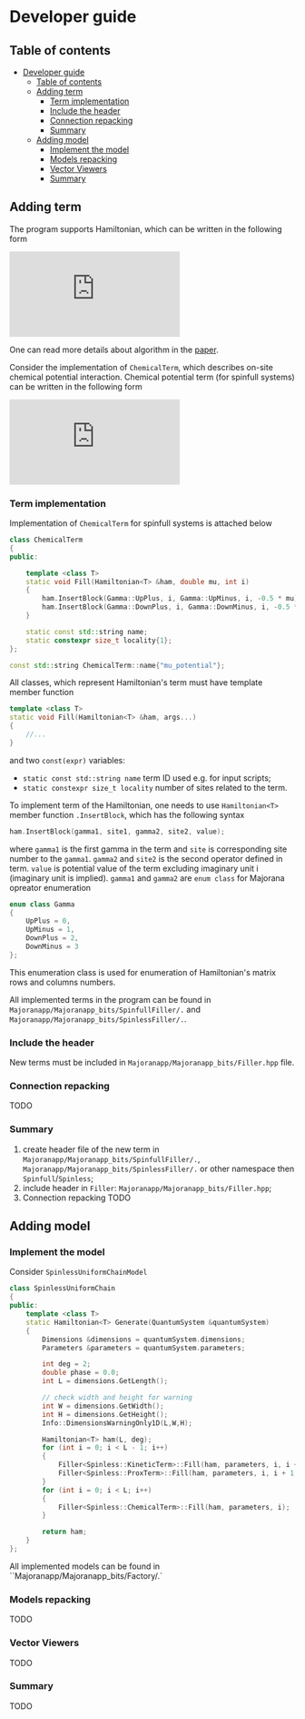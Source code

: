 # Developer guide

## Table of contents

- [Developer guide](#developer-guide)
  - [Table of contents](#table-of-contents)
  - [Adding term](#adding-term)
    - [Term implementation](#term-implementation)
    - [Include the header](#include-the-header)
    - [Connection repacking](#connection-repacking)
    - [Summary](#summary)
  - [Adding model](#adding-model)
    - [Implement the model](#implement-the-model)
    - [Models repacking](#models-repacking)
    - [Vector Viewers](#vector-viewers)
    - [Summary](#summary-1)

## Adding term

The program supports Hamiltonian, which can be written in the following form

![hamiltonian](https://latex.codecogs.com/svg.latex?%5Chat%20H%20%3D%20%5Ctext%20i%20%5Csum_%7Bij%7D%20H_%7Bij%7D%20%5Cgamma_i%20%5Cgamma_j)

One can read more details about algorithm in the [paper][pub].

Consider the implementation of `ChemicalTerm`, which describes on-site chemical potential interaction.
Chemical potential term (for spinfull systems) can be written in the following form

![chemical](https://latex.codecogs.com/svg.latex?%5Cmu_i%20%28%5Chat%20n_%7Bi%5Cuparrow%7D&plus;%5Chat%20n_%7Bi%5Cdownarrow%7D%29%20%3D%20-%5Ctfrac%7B%5Ctext%20i%5Cmu_i%7D%7B2%7D%28%20%5Cgamma_%7Bi%5Cuparrow%7D%5E&plus;%5Cgamma_%7Bi%5Cuparrow%7D%5E-&plus;%20%5Cgamma_%7Bi%5Cdownarrow%7D%5E&plus;%5Cgamma_%7Bi%5Cdownarrow%7D%5E-%20%29)

### Term implementation

Implementation of `ChemicalTerm` for spinfull systems is attached below

```c++
class ChemicalTerm
{
public:

    template <class T>
    static void Fill(Hamiltonian<T> &ham, double mu, int i)
    {
        ham.InsertBlock(Gamma::UpPlus, i, Gamma::UpMinus, i, -0.5 * mu);
        ham.InsertBlock(Gamma::DownPlus, i, Gamma::DownMinus, i, -0.5 * mu);
    }

    static const std::string name;
    static constexpr size_t locality{1};
};

const std::string ChemicalTerm::name{"mu_potential"};
```

All classes, which represent Hamiltonian's term must have template member function

```c++
template <class T>
static void Fill(Hamiltonian<T> &ham, args...)
{
    //...
}
```

and two `const(expr)` variables:

- `static const std::string name` term ID used e.g. for input scripts;
- `static constexpr size_t locality` number of sites related to the term.

To implement term of the Hamiltonian, one needs to use `Hamiltonian<T>` member function `.InsertBlock`, which has the following syntax

```c++
ham.InsertBlock(gamma1, site1, gamma2, site2, value);
```

where `gamma1` is the first gamma in the term and `site` is corresponding site number to the `gamma1`.
`gamma2` and `site2` is the second operator defined in term.
`value` is potential value of the term excluding imaginary unit i (imaginary unit is implied).
`gamma1` and `gamma2` are `enum class` for Majorana opreator enumeration

```c++
enum class Gamma
{
    UpPlus = 0,
    UpMinus = 1,
    DownPlus = 2,
    DownMinus = 3
};
```

This enumeration class is used for enumeration of Hamiltonian's matrix rows and columns numbers.

All implemented terms in the program can be found in
`Majoranapp/Majoranapp_bits/SpinfullFiller/.`
and
`Majoranapp/Majoranapp_bits/SpinlessFiller/.`.

### Include the header

New terms must be included in `Majoranapp/Majoranapp_bits/Filler.hpp` file.

### Connection repacking

TODO

### Summary

1. create header file of the new term in `Majoranapp/Majoranapp_bits/SpinfullFiller/.`,
`Majoranapp/Majoranapp_bits/SpinlessFiller/.` or other namespace then `Spinfull`/`Spinless`;
2. include header in `Filler`: `Majoranapp/Majoranapp_bits/Filler.hpp`;
3. Connection repacking TODO

## Adding model

### Implement the model

Consider `SpinlessUniformChainModel`

```c++
class SpinlessUniformChain
{
public:
    template <class T>
    static Hamiltonian<T> Generate(QuantumSystem &quantumSystem)
    {
        Dimensions &dimensions = quantumSystem.dimensions;
        Parameters &parameters = quantumSystem.parameters;

        int deg = 2;
        double phase = 0.0;
        int L = dimensions.GetLength();

        // check width and height for warning
        int W = dimensions.GetWidth();
        int H = dimensions.GetHeight();
        Info::DimensionsWarningOnly1D(L,W,H);

        Hamiltonian<T> ham(L, deg);
        for (int i = 0; i < L - 1; i++)
        {
            Filler<Spinless::KineticTerm>::Fill(ham, parameters, i, i + 1);
            Filler<Spinless::ProxTerm>::Fill(ham, parameters, i, i + 1, phase);
        }
        for (int i = 0; i < L; i++)
        {
            Filler<Spinless::ChemicalTerm>::Fill(ham, parameters, i);
        }

        return ham;
    }
};
```

All implemented models can be found in ``Majoranapp/Majoranapp_bits/Factory/.`

### Models repacking

TODO

### Vector Viewers

TODO

### Summary

TODO

[pub]:tutaj_super_link